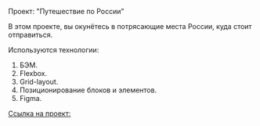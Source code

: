 Проект: "Путешествиe по России"

В этом проекте, вы окунётесь в потрясающие места России, куда стоит отправиться.

Используются технологии:

1. БЭМ.
2. Flexbox.
3. Grid-layout.
4. Позиционирование блоков и элементов.
5. Figma.

[Ссылка на проект:](https://students-yandex.github.io/russian-travel/index.html)

